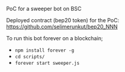 PoC for a sweeper bot on BSC

Deployed contract (bep20 token) for the PoC: https://github.com/selimerunkut/bep20_NNN

To run this bot forever on a blockchain;
- `npm install forever -g`
- `cd scripts/`
- `forever start sweeper.js`
